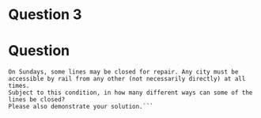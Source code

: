 # Question 3

# Question

```Six UK cities are connected by a rail network such that there is a direct rail line connecting each pair of cities. 
On Sundays, some lines may be closed for repair. Any city must be accessible by rail from any other (not necessarily directly) at all times. 
Subject to this condition, in how many different ways can some of the lines be closed? 
Please also demonstrate your solution.```
